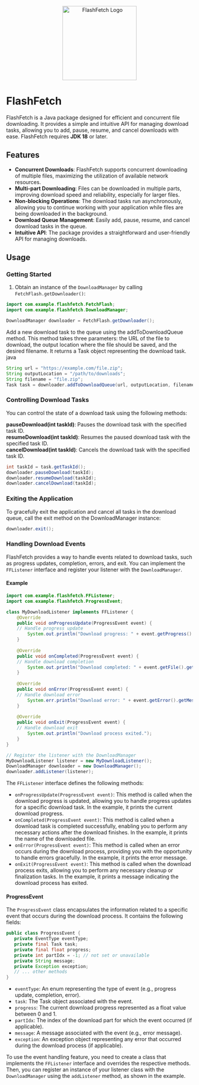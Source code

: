 <p align="center">
  <img src="https://res.cloudinary.com/depkjmecv/image/upload/v1710795558/flash-fetch-logo_nln2qh.jpg" alt="FlashFetch Logo" width="200">
</p>

# FlashFetch

FlashFetch is a Java package designed for efficient and concurrent file downloading. It provides a simple and intuitive API for managing download tasks, allowing you to add, pause, resume, and cancel downloads with ease. FlashFetch requires **JDK 18** or later.

## Features

- **Concurrent Downloads**: FlashFetch supports concurrent downloading of multiple files, maximizing the utilization of available network resources.
- **Multi-part Downloading**: Files can be downloaded in multiple parts, improving download speed and reliability, especially for larger files.
- **Non-blocking Operations**: The download tasks run asynchronously, allowing you to continue working with your application while files are being downloaded in the background.
- **Download Queue Management**: Easily add, pause, resume, and cancel download tasks in the queue.
- **Intuitive API**: The package provides a straightforward and user-friendly API for managing downloads.

## Usage

### Getting Started

1. Obtain an instance of the `DownloadManager` by calling `FetchFlash.getDownloader()`:

```java
import com.example.flashfetch.FetchFlash;
import com.example.flashfetch.DownloadManager;

DownloadManager downloader = FetchFlash.getDownloader();
```
Add a new download task to the queue using the addToDownloadQueue method. This method takes three parameters: the URL of the file to download, the output location where the file should be saved, and the desired filename. It returns a Task object representing the download task.
java
```java
String url = "https://example.com/file.zip";
String outputLocation = "/path/to/downloads";
String filename = "file.zip";
Task task = downloader.addToDownloadQueue(url, outputLocation, filename);
```

### Controlling Download Tasks

You can control the state of a download task using the following methods:

**pauseDownload(int taskId)**: Pauses the download task with the specified task ID.</br>
**resumeDownload(int taskId)**: Resumes the paused download task with the specified task ID.</br>
**cancelDownload(int taskId)**: Cancels the download task with the specified task ID.</br>
```java
int taskId = task.getTaskId();
downloader.pauseDownload(taskId);
downloader.resumeDownload(taskId);
downloader.cancelDownload(taskId);
```
### Exiting the Application
To gracefully exit the application and cancel all tasks in the download queue, call the exit method on the DownloadManager instance:
```java
downloader.exit();
```
### Handling Download Events

FlashFetch provides a way to handle events related to download tasks, such as progress updates, completion, errors, and exit. You can implement the `FFListener` interface and register your listener with the `DownloadManager`.

#### Example

```java
import com.example.flashfetch.FFListener;
import com.example.flashfetch.ProgressEvent;

class MyDownloadListener implements FFListener {
    @Override
    public void onProgressUpdate(ProgressEvent event) {
    // Handle progress update
        System.out.println("Download progress: " + event.getProgress() + "%");
    }
    
    @Override
    public void onCompleted(ProgressEvent event) {
    // Handle download completion
        System.out.println("Download completed: " + event.getFile().getName());
    }
    
    @Override
    public void onError(ProgressEvent event) {
    // Handle download error
        System.err.println("Download error: " + event.getError().getMessage());
    }
    
    @Override
    public void onExit(ProgressEvent event) {
    // Handle download exit
        System.out.println("Download process exited.");
    }
}

// Register the listener with the DownloadManager
MyDownloadListener listener = new MyDownloadListener();
DownloadManager downloader = new DownloadManager();
downloader.addListener(listener);
```

The `FFListener` interface defines the following methods:

- `onProgressUpdate(ProgressEvent event)`: This method is called when the download progress is updated, allowing you to handle progress updates for a specific download task. In the example, it prints the current download progress.
- `onCompleted(ProgressEvent event)`: This method is called when a download task is completed successfully, enabling you to perform any necessary actions after the download finishes. In the example, it prints the name of the downloaded file.
- `onError(ProgressEvent event)`: This method is called when an error occurs during the download process, providing you with the opportunity to handle errors gracefully. In the example, it prints the error message.
- `onExit(ProgressEvent event)`: This method is called when the download process exits, allowing you to perform any necessary cleanup or finalization tasks. In the example, it prints a message indicating the download process has exited.

#### ProgressEvent

The `ProgressEvent` class encapsulates the information related to a specific event that occurs during the download process. It contains the following fields:

```java
public class ProgressEvent {
   private EventType eventType;
   private final Task task;
   private final float progress;
   private int partIdx = -1; // not set or unavailable
   private String message;
   private Exception exception;
   // ... other methods
}
```
- `eventType`: An enum representing the type of event (e.g., progress update, completion, error).
- `task`: The Task object associated with the event.
- `progress`: The current download progress represented as a float value between 0 and 1.
- `partIdx`: The index of the download part for which the event occurred (if applicable).
- `message`: A message associated with the event (e.g., error message).
- `exception`: An exception object representing any error that occurred during the download process (if applicable).

To use the event handling feature, you need to create a class that implements the `FFListener` interface and overrides the respective methods. Then, you can register an instance of your listener class with the `DownloadManager` using the `addListener` method, as shown in the example.
